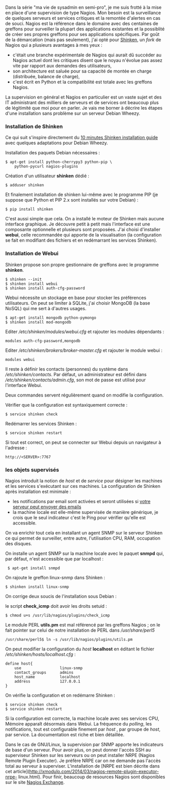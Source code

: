 <!-- title: Installation de Shinken -->
<!-- category: GNU/Linux -->
<!-- tag: planet -->

Dans la série "ma vie de sysadmin en semi-pro", je me suis frotté à la mise
en place d'une supervision de type Nagios.<!-- more --> Mon besoin est la surveillance de
quelques serveurs et services critiques et la remontée d'alertes en cas de
souci. Nagios est la référence dans le domaine avec des centaines de greffons
pour surveiller la plupart des applications existantes et la possiblité de
créer ses propres greffons pour ses applications spécifiques. Par goût de la
démarcation (mais pas seulement), j'ai opté pour
[Shinken](https://fr.wikipedia.org/wiki/Shinken_%28logiciel%29), un
*fork* de Nagios qui a plusieurs avantages à mes yeux :

-   c'était une branche expérimentale de Nagios qui aurait dû succéder au Nagios actuel dont les critiques disent que le noyau n'évolue pas assez vite par rapport aux demandes des utilisateurs,
-   son architecture est saluée pour sa capacité de montée en charge (distribuée, balance de charge),
-   c'est écrit en Python et la compatibilité est totale avec les greffons Nagios.

La supervision en général et Nagios en particulier est un vaste sujet et des
IT administrant des milliers de serveurs et de services ont beaucoup plus de
légitimité que moi pour en parler. Je vais me borner à décrire les étapes
d'une installation sans problème sur un serveur Debian Wheezy.

### Installation de Shinken

Ce qui suit s'inspire directement du [10 minutes Shinken installation guide](https://shinken.readthedocs.org/en/latest/02_gettingstarted/installations/shinken-installation.html) avec quelques adaptations pour Debian Wheezy.

Installation des paquets Debian nécessaires :

    $ apt-get install python-cherrypy3 python-pip \
        python-pycurl nagios-plugins

Création d'un utilisateur **shinken** dédié :

    $ adduser shinken

Et finalement installation de shinken lui-même avec le programme PIP (je suppose que Python et PIP 2.x sont installés sur votre Debian) :

    $ pip install shinken

C'est aussi simple que cela. On a installé le moteur de Shinken mais aucune
interface graphique. Je découvre petit à petit mais l'interface est une
composante optionnelle et plusieurs sont proposées. J'ai choisi
d'installer **webui**, celle recommandée qui apporte de la visualisation (la
configuration se fait en modifiant des fichiers et en redémarrant les
services Shinken).

### Installation de Webui

Shinken propose son propre gestionnaire de greffons avec le programme **shinken**.

    $ shinken --init
    $ shinken install webui
    $ shinken install auth-cfg-password

Webui nécessite un stockage en base pour stocker les préférences
utilisateurs. On peut se limiter à SQLite, j'ai choisir MongoDB (la base
NoSQL) qui me sert à d'autres usages.

    $ apt-get install mongodb python-pymongo
    $ shinken install mod-mongodb

Editer */etc/shinken/modules/webui.cfg* et rajouter les modules dépendants :

    modules auth-cfg-password,mongodb

Editer */etc/shinken/brokers/broker-master.cfg* et rajouter le module webui :

    modules webui

Il reste à définir les contacts (personnes) du système dans
*/etc/shinken/contacts*. Par défaut, un administrateur est défini dans
*/etc/shinken/contacts/admin.cfg*, son mot de passe est utilisé pour
l'interface Webui.

Deux commandes servent régulièrement quand on modifie la configuration.

Vérifier que la configuration est syntaxiquement correcte :

    $ service shinken check

Redémarrer les services Shinken :

    $ service shinken restart

Si tout est correct, on peut se connecter sur Webui depuis un navigateur à l'adresse :

    http://<SERVER>:7767

### les objets supervisés

Nagios introduit la notion de *host* et de *service* pour désigner les
machines et les services s'exécutant sur ces machines. La configuration de
Shinken après installation est minimale :

-    les notifications par email sont activées et seront utilisées si [votre serveur peut envoyer des emails](/2014/smtp-relay-avec-qmail-sur-debian-wheezy/)
-    la machine locale est elle-même supervisée de manière générique, je crois que le seul indicateur c'est le Ping pour vérifier qu'elle est accessible.

On va enrichir tout cela en installant un agent SNMP sur le serveur Shinken ce qui permet de surveiller, entre autre, l'utilisation CPU, RAM, occupation des disques.

On installe un agent SNMP sur la machine locale avec le paquet **snmpd** qui, par défaut, n'est accessible que par localhost :

     $ apt-get install snmpd

On rajoute le greffon linux-snmp dans Shinken :

    $ shinken install linux-snmp

On corrige deux soucis de l'installation sous Debian :

le script **check_icmp** doit avoir les droits setuid :

    $ chmod u+s /usr/lib/nagios/plugins/check_icmp

Le module PERL **utils.pm** est mal référencé par les greffons Nagios ; on le
fait pointer sur celui de notre installation de PERL dans */usr/share/perl5*

    /usr/share/perl5$ ln -s /usr/lib/nagios/plugins/utils.pm

On peut modifier la configuration du *host* **localhost** en éditant le fichier */etc/shinken/hosts/localhost.cfg* :

    define host{
        use                 linux-snmp
        contact_groups      admins
        host_name           localhost
        address             127.0.0.1
    }

On vérifie la configuration et on redémarre Shinken :

    $ service shinken check
    $ service shinken restart

Si la configuration est correcte, la machine locale avec ses services CPU,
Mémoire apparaît désormais dans Webui. La fréquence du *polling*, les
notifications, tout est configurable finement par *host* , par groupe de
*host*, par service. La documentation est riche et bien détaillée.

Dans le cas de GNU/Linux, la supervision par SNMP apporte les indicateurs de
base d'un serveur. Pour avoir plus, on peut donner l'accès SSH au superviseur
Shinken sur les serveurs ou on peut installer NRPE (Nagios Remote Plugin
Executer). Je préfère NRPE car on ne demande pas l'accès total au serveur à
superviser. L'installation de [NRPE est bien décrite dans cet
article](http://xmodulo.com/2014/03/nagios-remote-plugin-executor-nrpe-
linux.html). Pour finir, beaucoup de resources Nagios sont disponibles sur
le site [Nagios Exchange](http://exchange.nagios.org).
